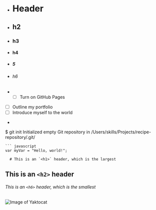  - # Header
 - ## h2
 - ### h3
 - #### h4
 - ##### 5
 - ###### h6
 - - [ ] Turn on GitHub Pages
- [ ] Outline my portfolio
- [ ] Introduce myself to the world
 - ```
$ git init
Initialized empty Git repository in /Users/skills/Projects/recipe-repository/.git/
```
``` javascript
var myVar = "Hello, world!";
```

      # This is an `<h1>` header, which is the largest

## This is an `<h2>` header

###### This is an `<h6>` header, which is the smallest
![Image of Yaktocat](https://octodex.github.com/images/yaktocat.png)


